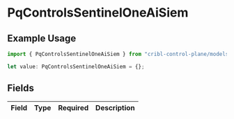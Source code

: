 # PqControlsSentinelOneAiSiem

## Example Usage

```typescript
import { PqControlsSentinelOneAiSiem } from "cribl-control-plane/models/operations";

let value: PqControlsSentinelOneAiSiem = {};
```

## Fields

| Field       | Type        | Required    | Description |
| ----------- | ----------- | ----------- | ----------- |